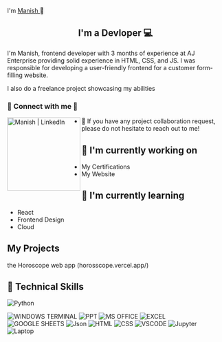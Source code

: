 
I'm <a href="https://www.linkedin.com/in/manish-%E2%80%8Earkasali-4245781b8/" target="_blank" rel="noreferrer">Manish </a> 👋
</h1>

<h2 align="center">
I'm a Devloper 💻
</h2> 

I'm Manish, frontend developer with 3 months of experience at AJ Enterprise providing solid experience in HTML, CSS, and JS. I was responsible for developing a user-friendly frontend for a customer form-filling website. 

I also do a freelance project showcasing my abilities    

### 🤝 Connect with me 🤝

<a href="https://www.linkedin.com/in/manish-%E2%80%8Earkasali-4245781b8/"><img align="left" src="https://img.shields.io/badge/linkedin-%230077B5.svg?&style=for-the-badge&logo=linkedin&logoColor=white" alt="Manish | LinkedIn" width="170px"/></a>

- 💬 If you have any project collaboration request, please do not hesitate to reach out to me!

## 🔭 I'm currently working on

- My Certifications
- My Website

## 🌱 I'm currently learning

- React
- Frontend Design
- Cloud

## My Projects
the Horoscope web app (horosscope.vercel.app/)

## 💼 Technical Skills

![Python](https://img.shields.io/badge/python-3670A0?style=for-the-badge&logo=python&logoColor=ffdd54)

![WINDOWS TERMINAL](https://img.shields.io/badge/windows%20terminal-4D4D4D?style=for-the-badge&logo=windows%20terminal&logoColor=white)
![PPT](https://img.shields.io/badge/Microsoft_PowerPoint-B7472A?style=for-the-badge&logo=microsoft-powerpoint&logoColor=white)
![MS OFFICE](https://img.shields.io/badge/Microsoft_Office-D83B01?style=for-the-badge&logo=microsoft-office&logoColor=white)
![EXCEL](https://img.shields.io/badge/Microsoft_Excel-217346?style=for-the-badge&logo=microsoft-excel&logoColor=white)
![GOOGLE SHEETS](https://img.shields.io/badge/Google%20Sheets-34A853?style=for-the-badge&logo=google-sheets&logoColor=white)
![Json](https://img.shields.io/badge/json-5E5C5C?style=for-the-badge&logo=json&logoColor=white)
![HTML](https://img.shields.io/badge/HTML5-E34F26?style=for-the-badge&logo=html5&logoColor=white)
![CSS](https://img.shields.io/badge/CSS3-1572B6?style=for-the-badge&logo=css3&logoColor=white)
![VSCODE](https://img.shields.io/badge/VSCode-0078D4?style=for-the-badge&logo=visual%20studio%20code&logoColor=white)
![Jupyter](https://img.shields.io/badge/Jupyter-F37626.svg?&style=for-the-badge&logo=Jupyter&logoColor=white)
![Laptop](https://img.shields.io/badge/xiaomi%20laptop-FF6900?style=for-the-badge&logo=xiaomi&logoColor=white)


